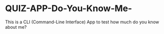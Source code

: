 # QUIZ-APP-Do-You-Know-Me-
This is a CLI (Command-Line Interface) App to test how much do you know about me?

